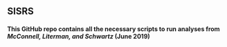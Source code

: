 ## **SISRS**
#### This GitHub repo contains all the necessary scripts to run analyses from *McConnell, Literman, and Schwartz* (June 2019)
